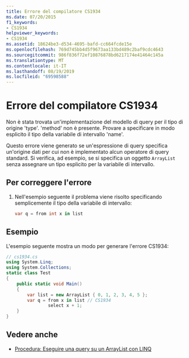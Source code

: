 ```yaml
---
title: Errore del compilatore CS1934
ms.date: 07/20/2015
f1_keywords:
- CS1934
helpviewer_keywords:
- CS1934
ms.assetid: 18624be3-d534-4695-bafd-cc664fcde15e
ms.openlocfilehash: 769d745bb4d5f9673aa133bd489c2baf9cdc4643
ms.sourcegitcommit: 986f836f72ef10876878bd6217174e41464c145a
ms.translationtype: MT
ms.contentlocale: it-IT
ms.lasthandoff: 08/19/2019
ms.locfileid: "69598588"
---
```

# <a name="compiler-error-cs1934"></a>Errore del compilatore CS1934
Non è stata trovata un'implementazione del modello di query per il tipo di origine 'type'. 'method' non è presente. Provare a specificare in modo esplicito il tipo della variabile di intervallo 'name'.  
  
 Questo errore viene generato se un'espressione di query specifica un'origine dati per cui non è implementato alcun operatore di query standard. Si verifica, ad esempio, se si specifica un oggetto `ArrayList` senza assegnare un tipo esplicito per la variabile di intervallo.  
  
## <a name="to-correct-this-error"></a>Per correggere l'errore  
  
1. Nell'esempio seguente il problema viene risolto specificando semplicemente il tipo della variabile di intervallo:  
  
    ```csharp  
    var q = from int x in list  
    ```  
  
## <a name="example"></a>Esempio  
 L'esempio seguente mostra un modo per generare l'errore CS1934:  
  
```csharp  
// cs1934.cs  
using System.Linq;  
using System.Collections;  
static class Test  
{  
    public static void Main()  
    {  
        var list = new ArrayList { 0, 1, 2, 3, 4, 5 };  
        var q = from x in list // CS1934  
                select x + 1;  
    }  
}  
```  
  
## <a name="see-also"></a>Vedere anche

- [Procedura: Eseguire una query su un ArrayList con LINQ](../programming-guide/concepts/linq/how-to-query-an-arraylist-with-linq.md)
